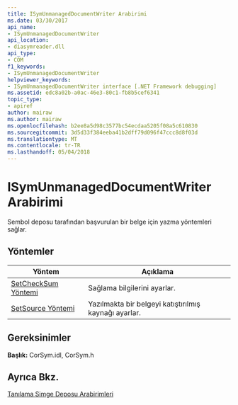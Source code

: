 ```yaml
---
title: ISymUnmanagedDocumentWriter Arabirimi
ms.date: 03/30/2017
api_name:
- ISymUnmanagedDocumentWriter
api_location:
- diasymreader.dll
api_type:
- COM
f1_keywords:
- ISymUnmanagedDocumentWriter
helpviewer_keywords:
- ISymUnmanagedDocumentWriter interface [.NET Framework debugging]
ms.assetid: edc8a02b-a0ac-46e3-80c1-fb8b5cef6341
topic_type:
- apiref
author: mairaw
ms.author: mairaw
ms.openlocfilehash: b2ee8a5d98c3577bc54ecdaa5205f08a5c610830
ms.sourcegitcommit: 3d5d33f384eeba41b2dff79d096f47ccc8d8f03d
ms.translationtype: MT
ms.contentlocale: tr-TR
ms.lasthandoff: 05/04/2018
---
```

# <a name="isymunmanageddocumentwriter-interface"></a>ISymUnmanagedDocumentWriter Arabirimi
Sembol deposu tarafından başvurulan bir belge için yazma yöntemleri sağlar.  
  
## <a name="methods"></a>Yöntemler  
  
|Yöntem|Açıklama|  
|------------|-----------------|  
|[SetCheckSum Yöntemi](../../../../docs/framework/unmanaged-api/diagnostics/isymunmanageddocumentwriter-setchecksum-method.md)|Sağlama bilgilerini ayarlar.|  
|[SetSource Yöntemi](../../../../docs/framework/unmanaged-api/diagnostics/isymunmanageddocumentwriter-setsource-method.md)|Yazılmakta bir belgeyi katıştırılmış kaynağı ayarlar.|  
  
## <a name="requirements"></a>Gereksinimler  
 **Başlık:** CorSym.idl, CorSym.h  
  
## <a name="see-also"></a>Ayrıca Bkz.  
 [Tanılama Simge Deposu Arabirimleri](../../../../docs/framework/unmanaged-api/diagnostics/diagnostics-symbol-store-interfaces.md)
